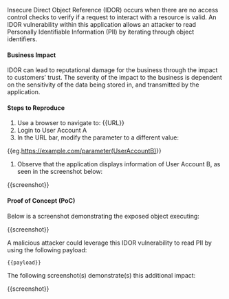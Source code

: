 Insecure Direct Object Reference (IDOR) occurs when there are no access control checks to verify if a request to interact with a resource is valid. An IDOR vulnerability within this application allows an attacker to read Personally Identifiable Information (PII)  by iterating through object identifiers.

#### Business Impact

IDOR can lead to reputational damage for the business through the impact to customers’ trust. The severity of the impact to the business is dependent on the sensitivity of the data being stored in, and transmitted by the application.

#### Steps to Reproduce

1. Use a browser to navigate to: {{URL}}
1. Login to User Account A
1. In the URL bar, modify the parameter to a different value:

{{eg.<https://example.com/parameter(UserAccountB)>}}

1. Observe that the application displays information of User Account B, as seen in the screenshot below:  

{{screenshot}}

#### Proof of Concept (PoC)

Below is a screenshot demonstrating the exposed object executing:

{{screenshot}}

A malicious attacker could leverage this IDOR vulnerability to read PII by using the following payload:  
  
``` bash
{{payload}}
```

The following screenshot(s) demonstrate(s) this additional impact:

{{screenshot}}
